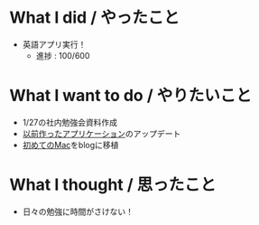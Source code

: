 # What I did / やったこと
- 英語アプリ実行！
  - 進捗 : 100/600

# What I want to do / やりたいこと
- 1/27の社内勉強会資料作成
- [以前作ったアプリケーション](https://github.com/yamap55/guild-story2-search)のアップデート
- [初めてのMac](https://slideck.io/github.com/yamap55/Slide/20170113/first_mac.md#/)をblogに移植

# What I thought / 思ったこと
- 日々の勉強に時間がさけない！
